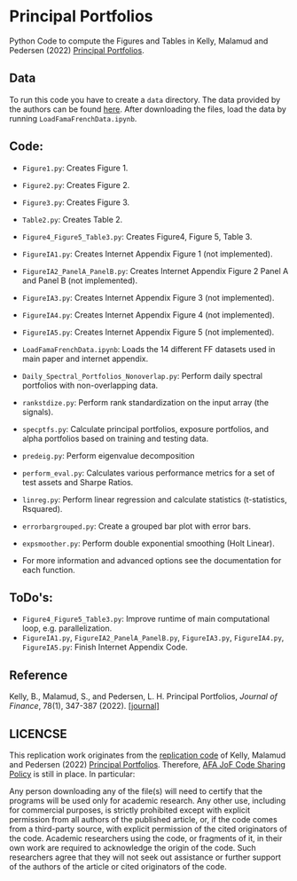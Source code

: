 # Principal Portfolios

Python Code to compute the Figures and Tables in Kelly, Malamud and Pedersen (2022) [Principal Portfolios](https://doi.org/10.1111/jofi.13199).

## Data
To run this code you have to create a `data` directory. The data provided by the authors can be found [here](https://onlinelibrary.wiley.com/action/downloadSupplement?doi=10.1111%2Fjofi.13199&file=jofi13199-sup-0002-ReplicationCode.zip). After downloading the files, load the data by running `LoadFamaFrenchData.ipynb`.

## Code:

* `Figure1.py`: Creates Figure 1.
* `Figure2.py`: Creates Figure 2.
* `Figure3.py`: Creates Figure 3.
* `Table2.py`: Creates Table 2.
* `Figure4_Figure5_Table3.py`: Creates Figure4, Figure 5, Table 3.
* `FigureIA1.py`: Creates Internet Appendix Figure 1 (not implemented).
* `FigureIA2_PanelA_PanelB.py`: Creates Internet Appendix Figure 2 Panel A and Panel B (not implemented).
* `FigureIA3.py`: Creates Internet Appendix Figure 3 (not implemented).
* `FigureIA4.py`: Creates Internet Appendix Figure 4 (not implemented).
* `FigureIA5.py`: Creates Internet Appendix Figure 5 (not implemented).

* `LoadFamaFrenchData.ipynb`: Loads the 14 different FF datasets used in main paper and internet appendix.
* `Daily_Spectral_Portfolios_Nonoverlap.py`: Perform daily spectral portfolios with non-overlapping data.
* `rankstdize.py`: Perform rank standardization on the input array (the signals).
* `specptfs.py`: Calculate principal portfolios, exposure portfolios, and alpha portfolios based on training and testing data.
* `predeig.py`: Perform eigenvalue decomposition
* `perform_eval.py`: Calculates various performance metrics for a set of test assets and Sharpe Ratios.
* `linreg.py`: Perform linear regression and calculate statistics (t-statistics, Rsquared).
* `errorbargrouped.py`: Create a grouped bar plot with error bars.
* `expsmoother.py`: Perform double exponential smoothing (Holt Linear).

* For more information and advanced options see the documentation for each function.


## ToDo's:

* `Figure4_Figure5_Table3.py`: Improve runtime of main computational loop, e.g. parallelization.
* `FigureIA1.py`, `FigureIA2_PanelA_PanelB.py`, `FigureIA3.py`, `FigureIA4.py`, `FigureIA5.py`: Finish Internet Appendix Code.


## Reference
Kelly, B., Malamud, S., and Pedersen, L. H. Principal Portfolios,
<em>Journal of Finance</em>, 78(1), 347-387 (2022). [[journal]](https://doi.org/10.1111/jofi.13199)<br />


## LICENCSE
This replication work originates from the [replication code](https://onlinelibrary.wiley.com/action/downloadSupplement?doi=10.1111%2Fjofi.13199&file=jofi13199-sup-0002-ReplicationCode.zip) of Kelly, Malamud and Pedersen (2022) [Principal Portfolios](https://doi.org/10.1111/jofi.13199). Therefore, [AFA JoF Code Sharing Policy](https://afajof.org/wp-content/uploads/files/policies-and-guidelines/CodePolicy.pdf) is still in place. In particular:

Any	person downloading any of the file(s) will need	to certify that the programs will be used only for academic
research. Any other	use, including for commercial purposes, is strictly prohibited except with explicit permission from 
all	authors	of the published article, or, if the code comes from a third-party source, with explicit permission	of the
cited originators of the code. Academic	researchers	using the code,	or fragments of	it, in their own work are required
to acknowledge the origin of the code. Such	researchers	agree that they	will not seek out assistance or further support
of the authors of the article or cited originators of the code.
